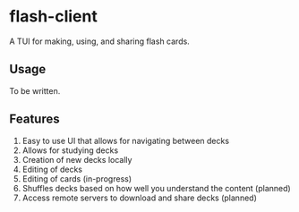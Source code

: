 # flash-client

A TUI for making, using, and sharing flash cards.

## Usage
To be written.

## Features
1. Easy to use UI that allows for navigating between decks
2. Allows for studying decks
3. Creation of new decks locally 
4. Editing of decks
5. Editing of cards (in-progress)
6. Shuffles decks based on how well you understand the content (planned)
7. Access remote servers to download and share decks (planned)